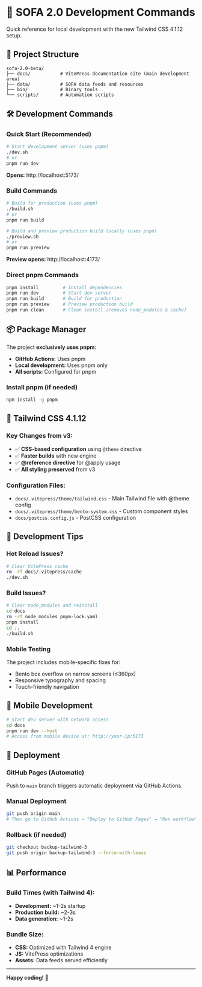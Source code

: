# 🚀 SOFA 2.0 Development Commands

Quick reference for local development with the new Tailwind CSS 4.1.12 setup.

## 📁 Project Structure
```
sofa-2.0-beta/
├── docs/           # VitePress documentation site (main development area)
├── data/           # SOFA data feeds and resources
├── bin/            # Binary tools
└── scripts/        # Automation scripts
```

## 🛠️ Development Commands

### Quick Start (Recommended)
```bash
# Start development server (uses pnpm)
./dev.sh
# or  
pnpm run dev
```
**Opens:** http://localhost:5173/

### Build Commands
```bash
# Build for production (uses pnpm)
./build.sh
# or
pnpm run build

# Build and preview production build locally (uses pnpm)  
./preview.sh
# or
pnpm run preview
```
**Preview opens:** http://localhost:4173/

### Direct pnpm Commands
```bash
pnpm install         # Install dependencies 
pnpm run dev         # Start dev server
pnpm run build       # Build for production
pnpm run preview     # Preview production build
pnpm run clean       # Clean install (removes node_modules & cache)
```

## 📦 Package Manager

The project **exclusively uses pnpm**:
- **GitHub Actions:** Uses pnpm 
- **Local development:** Uses pnpm only
- **All scripts:** Configured for pnpm

### Install pnpm (if needed)
```bash
npm install -g pnpm
```

## 🎨 Tailwind CSS 4.1.12

### Key Changes from v3:
- ✅ **CSS-based configuration** using `@theme` directive
- ✅ **Faster builds** with new engine
- ✅ **@reference directive** for @apply usage
- ✅ **All styling preserved** from v3

### Configuration Files:
- `docs/.vitepress/theme/tailwind.css` - Main Tailwind file with @theme config
- `docs/.vitepress/theme/bento-system.css` - Custom component styles
- `docs/postcss.config.js` - PostCSS configuration

## 🔧 Development Tips

### Hot Reload Issues?
```bash
# Clear VitePress cache
rm -rf docs/.vitepress/cache
./dev.sh
```

### Build Issues?
```bash
# Clear node_modules and reinstall
cd docs
rm -rf node_modules pnpm-lock.yaml
pnpm install
cd ..
./build.sh
```

### Mobile Testing
The project includes mobile-specific fixes for:
- Bento box overflow on narrow screens (≤360px)
- Responsive typography and spacing
- Touch-friendly navigation

## 📱 Mobile Development
```bash
# Start dev server with network access
cd docs
pnpm run dev --host
# Access from mobile device at: http://your-ip:5173
```

## 🚀 Deployment

### GitHub Pages (Automatic)
Push to `main` branch triggers automatic deployment via GitHub Actions.

### Manual Deployment
```bash
git push origin main
# Then go to GitHub Actions → "Deploy to GitHub Pages" → "Run workflow"
```

### Rollback (if needed)
```bash
git checkout backup-tailwind-3
git push origin backup-tailwind-3 --force-with-lease
```

## 📊 Performance

### Build Times (with Tailwind 4):
- **Development:** ~1-2s startup
- **Production build:** ~2-3s  
- **Data generation:** ~1-2s

### Bundle Size:
- **CSS:** Optimized with Tailwind 4 engine
- **JS:** VitePress optimizations
- **Assets:** Data feeds served efficiently

---

**Happy coding! 🎉**
